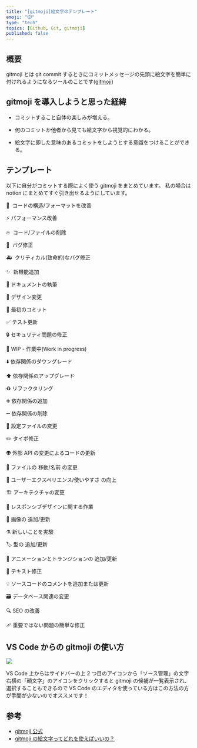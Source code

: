```yaml
---
title: "[gitmoji]絵文字のテンプレート"
emoji: "😽"
type: "tech"
topics: [Github, Git, gitmoji]
published: false
---
```


## 概要

gitmoji とは git commit するときにコミットメッセージの先頭に絵文字を簡単に付けれるようになるツールのことです([gitmoji](https://gitmoji.dev/))

## gitmoji を導入しようと思った経緯

- コミットすること自体の楽しみが増える。

- 何のコミットか他者から見ても絵文字から視覚的にわかる。

- 絵文字に即した意味のあるコミットをしようとする意識をつけることができる。

## テンプレート

以下に自分がコミットする際によく使う gitmoji をまとめています。
私の場合は notion にまとめてすぐ引き出せるようにしています。

🎨  コードの構造/フォーマットを改善

⚡️ パフォーマンス改善

🔥  コード/ファイルの削除

🐛  バグ修正

🚑  クリティカル(致命的)なバグ修正

✨  新機能追加

📝 ドキュメントの執筆

💄 デザイン変更

🎉 最初のコミット

✅ テスト更新

🔒 セキュリティ問題の修正

🚧 WIP - 作業中(Work in progress)

⬇️ 依存関係のダウングレード

⬆️ 依存関係のアップグレード

♻️ リファクタリング

➕ 依存関係の追加

➖ 依存関係の削除

🔧 設定ファイルの変更

✏️ タイポ修正

👽 外部 API の変更によるコードの更新

🚚 ファイルの 移動/名前 の変更

🚸 ユーザーエクスペリエンス/使いやすさ の向上

🏗 アーキテクチャの変更

📱 レスポンシブデザインに関する作業

📸 画像の 追加/更新

⚗ 新しいことを実験

🏷️ 型の 追加/更新

💫 アニメーションとトランジションの 追加/更新

💬 テキスト修正

💡 ソースコードのコメントを追加または更新

🗃️ データベース関連の変更

🔍️ SEO の改善

🩹 重要ではない問題の簡単な修正

## VS Code からの gitmoji の使い方

![](https://storage.googleapis.com/zenn-user-upload/259d8f291768-20220513.png)

VS Code 上からはサイドバーの上 2 つ目のアイコンから「ソース管理」の文字右横の「顔文字」のアイコンをクリックすると gitmoji の候補が一覧表示され、選択することもできるので VS Code のエディタを使っている方はこの方法の方が手間が少ないのでオススメです！

## 参考

- [gitmoji 公式](https://gitmoji.dev/)
- [gitmoji の絵文字ってどれを使えばいいの？](https://tech-blog.cloud-config.jp/2021-12-21-git-moji-list/#:~:text=gitmoji%E3%81%A8%E3%81%AFgit%20commit,%E3%81%AA%E3%82%8B%E3%83%84%E3%83%BC%E3%83%AB%E3%81%AE%E3%81%93%E3%81%A8%E3%81%A7%E3%81%99%E3%80%82&text=%E3%81%93%E3%82%8C%E3%82%92%E5%B0%8E%E5%85%A5%E3%81%99%E3%82%8B%E3%81%93%E3%81%A8,%E3%81%A7%E3%81%8D%E3%82%8B%E3%82%88%E3%81%86%E3%81%AB%E3%81%AA%E3%82%8A%E3%81%BE%E3%81%99%E3%80%82)
